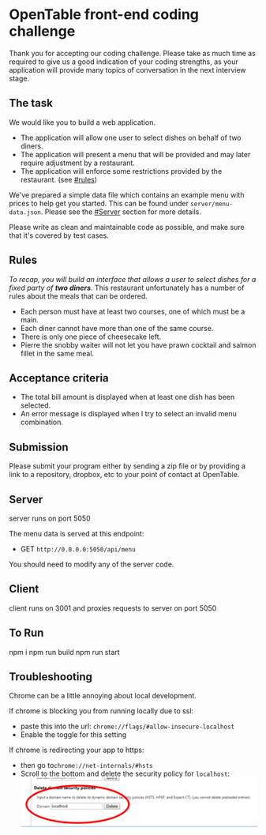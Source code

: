 
OpenTable front-end coding challenge
====================================

Thank you for accepting our coding challenge. Please take as much time as required to give us a good indication of your coding strengths, as your application will provide many topics of conversation in the next interview stage.


## The task

We would like you to build a web application.
- The application will allow one user to select dishes on behalf of two diners.
- The application will present a menu that will be provided and may later require adjustment by a restaurant.
- The application will enforce some restrictions provided by the restaurant. (see [#rules](#rules))

We've prepared a simple data file which contains an example menu with prices to help get you started. This can be found under
`server/menu-data.json`. Please see the [#Server](#server) section for more details.

Please write as clean and maintainable code as possible, and make sure that it's covered by test cases.


## Rules

_To recap, you will build an interface that allows a user to select dishes for a fixed party of **two diners**._
This restaurant unfortunately has a number of rules about the meals that can be ordered.

- Each person must have at least two courses, one of which must be a main.
- Each diner cannot have more than one of the same course.
- There is only one piece of cheesecake left.
- Pierre the snobby waiter will not let you have prawn cocktail and salmon fillet in the same meal.


## Acceptance criteria

- The total bill amount is displayed when at least one dish has been selected.
- An error message is displayed when I try to select an invalid menu combination.

## Submission

Please submit your program either by sending a zip file or by providing a link to a repository, dropbox, etc to your point of contact at OpenTable.

## Server
server runs on port 5050

The menu data is served at this endpoint:
* GET `http://0.0.0.0:5050/api/menu`

You should need to modify any of the server code.

## Client
client runs on 3001 and proxies requests to server on port 5050

## To Run
npm i
npm run build
npm run start

## Troubleshooting

Chrome can be a little annoying about local development.

If chrome is blocking you from running locally due to ssl: 
* paste this into the url: `chrome://flags/#allow-insecure-localhost`
* Enable the toggle for this setting

If chrome is redirecting your app to https: 
* then go to`chrome://net-internals/#hsts`
* Scroll to the bottom and delete the security policy for `localhost`:
![img.png](img.png)

